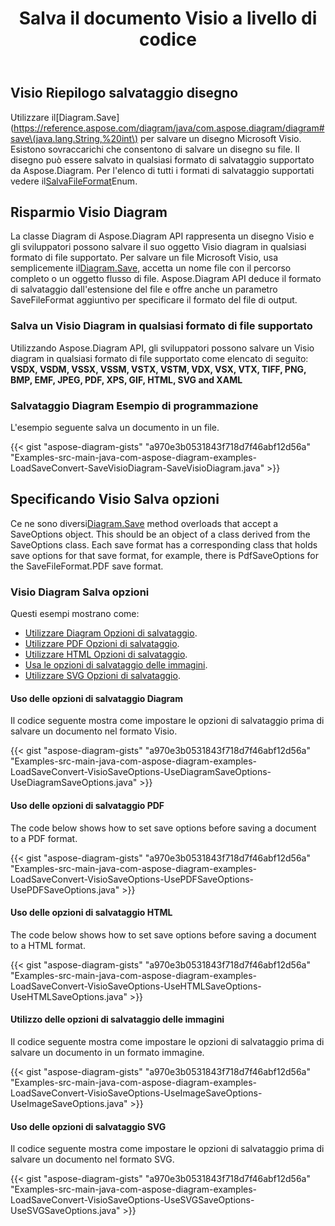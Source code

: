 ﻿---
title: Salva il documento Visio a livello di codice
linktitle: Salva documento Visio
type: docs
weight: 30
url: /it/java/save-visio-document/
description: Questa pagina descrive come salvare il documento Visio su file, eseguire lo streaming con la libreria Aspose.Diagram.
---
## **Visio Riepilogo salvataggio disegno**
 Utilizzare il[Diagram.Save](https://reference.aspose.com/diagram/java/com.aspose.diagram/diagram#save\(java.lang.String,%20int\) per salvare un disegno Microsoft Visio. Esistono sovraccarichi che consentono di salvare un disegno su file. Il disegno può essere salvato in qualsiasi formato di salvataggio supportato da Aspose.Diagram. Per l'elenco di tutti i formati di salvataggio supportati vedere il[SalvaFileFormat](https://reference.aspose.com/diagram/java/com.aspose.diagram/SaveFileFormat)Enum.
## **Risparmio Visio Diagram**
 La classe Diagram di Aspose.Diagram API rappresenta un disegno Visio e gli sviluppatori possono salvare il suo oggetto Visio diagram in qualsiasi formato di file supportato. Per salvare un file Microsoft Visio, usa semplicemente il[Diagram.Save](https://reference.aspose.com/diagram/java/com.aspose.diagram/diagram#save\(java.lang.String,%20int\)), accetta un nome file con il percorso completo o un oggetto flusso di file. Aspose.Diagram API deduce il formato di salvataggio dall'estensione del file e offre anche un parametro SaveFileFormat aggiuntivo per specificare il formato del file di output.
### **Salva un Visio Diagram in qualsiasi formato di file supportato**
Utilizzando Aspose.Diagram API, gli sviluppatori possono salvare un Visio diagram in qualsiasi formato di file supportato come elencato di seguito:
**VSDX, VSDM, VSSX, VSSM, VSTX, VSTM, VDX, VSX, VTX, TIFF, PNG, BMP, EMF, JPEG, PDF, XPS, GIF, HTML, SVG and XAML**
### **Salvataggio Diagram Esempio di programmazione**
L'esempio seguente salva un documento in un file.

{{< gist "aspose-diagram-gists" "a970e3b0531843f718d7f46abf12d56a" "Examples-src-main-java-com-aspose-diagram-examples-LoadSaveConvert-SaveVisioDiagram-SaveVisioDiagram.java" >}}
## **Specificando Visio Salva opzioni**
 Ce ne sono diversi[Diagram.Save](https://reference.aspose.com/diagram/java/com.aspose.diagram/diagram#save\(java.lang.String,%20int\)) method overloads that accept a SaveOptions object. This should be an object of a class derived from the SaveOptions class. Each save format has a corresponding class that holds save options for that save format, for example, there is PdfSaveOptions for the SaveFileFormat.PDF save format.
### **Visio Diagram Salva opzioni**
Questi esempi mostrano come:

- [Utilizzare Diagram Opzioni di salvataggio](/diagram/it/java/save-a-visio-drawing-to-pdf-2c-html-and-other-formats/).
- [Utilizzare PDF Opzioni di salvataggio](/diagram/it/java/save-a-visio-drawing-to-pdf-2c-html-and-other-formats/).
- [Utilizzare HTML Opzioni di salvataggio](/diagram/it/java/save-a-visio-drawing-to-pdf-2c-html-and-other-formats/).
- [Usa le opzioni di salvataggio delle immagini](/diagram/it/java/save-a-visio-drawing-to-pdf-2c-html-and-other-formats/).
- [Utilizzare SVG Opzioni di salvataggio](/diagram/it/java/save-a-visio-drawing-to-pdf-2c-html-and-other-formats/).
#### **Uso delle opzioni di salvataggio Diagram**
Il codice seguente mostra come impostare le opzioni di salvataggio prima di salvare un documento nel formato Visio.

{{< gist "aspose-diagram-gists" "a970e3b0531843f718d7f46abf12d56a" "Examples-src-main-java-com-aspose-diagram-examples-LoadSaveConvert-VisioSaveOptions-UseDiagramSaveOptions-UseDiagramSaveOptions.java" >}}



#### **Uso delle opzioni di salvataggio PDF**
The code below shows how to set save options before saving a document to a PDF format.

{{< gist "aspose-diagram-gists" "a970e3b0531843f718d7f46abf12d56a" "Examples-src-main-java-com-aspose-diagram-examples-LoadSaveConvert-VisioSaveOptions-UsePDFSaveOptions-UsePDFSaveOptions.java" >}}



#### **Uso delle opzioni di salvataggio HTML**
The code below shows how to set save options before saving a document to a HTML format.

{{< gist "aspose-diagram-gists" "a970e3b0531843f718d7f46abf12d56a" "Examples-src-main-java-com-aspose-diagram-examples-LoadSaveConvert-VisioSaveOptions-UseHTMLSaveOptions-UseHTMLSaveOptions.java" >}}



#### **Utilizzo delle opzioni di salvataggio delle immagini**
Il codice seguente mostra come impostare le opzioni di salvataggio prima di salvare un documento in un formato immagine.

{{< gist "aspose-diagram-gists" "a970e3b0531843f718d7f46abf12d56a" "Examples-src-main-java-com-aspose-diagram-examples-LoadSaveConvert-VisioSaveOptions-UseImageSaveOptions-UseImageSaveOptions.java" >}}
#### **Uso delle opzioni di salvataggio SVG**
Il codice seguente mostra come impostare le opzioni di salvataggio prima di salvare un documento nel formato SVG.

{{< gist "aspose-diagram-gists" "a970e3b0531843f718d7f46abf12d56a" "Examples-src-main-java-com-aspose-diagram-examples-LoadSaveConvert-VisioSaveOptions-UseSVGSaveOptions-UseSVGSaveOptions.java" >}}
